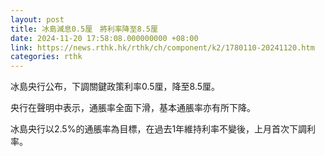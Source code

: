 ```yaml
---
layout: post
title: 冰島減息0.5厘　將利率降至8.5厘
date: 2024-11-20 17:58:08.000000000 +08:00
link: https://news.rthk.hk/rthk/ch/component/k2/1780110-20241120.htm
categories: rthk
---
```


冰島央行公布，下調關鍵政策利率0.5厘，降至8.5厘。

央行在聲明中表示，通脹率全面下滑，基本通脹率亦有所下降。

冰島央行以2.5%的通脹率為目標，在過去1年維持利率不變後，上月首次下調利率。
